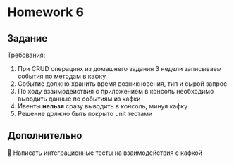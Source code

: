 # Homework 6

## Задание

Требования:
1) При CRUD операциях из домашнего задания 3 недели записываем события по методам в кафку
2) Событие должно хранить время возникновения, тип и сырой запрос
3) По ходу взаимодействия с приложением в консоль необходимо выводить данные по событиям из кафки 
4) Ивенты **нельзя** сразу выводить в консоль, минуя кафку
5) Решение должно быть покрыто unit тестами

## Дополнительно
💎 Написать интеграционные тесты на взаимодействия с кафкой
